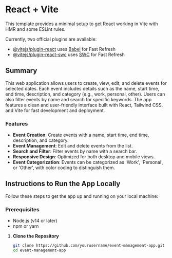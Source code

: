 # React + Vite

This template provides a minimal setup to get React working in Vite with HMR and some ESLint rules.

Currently, two official plugins are available:

- [@vitejs/plugin-react](https://github.com/vitejs/vite-plugin-react/blob/main/packages/plugin-react/README.md) uses [Babel](https://babeljs.io/) for Fast Refresh
- [@vitejs/plugin-react-swc](https://github.com/vitejs/vite-plugin-react-swc) uses [SWC](https://swc.rs/) for Fast Refresh

## Summary

This web application allows users to create, view, edit, and delete events for selected dates. Each event includes details such as the name, start time, end time, description, and category (e.g., work, personal, other). Users can also filter events by name and search for specific keywords. The app features a clean and user-friendly interface built with React, Tailwind CSS, and Vite for fast development and deployment.

### Features
- **Event Creation**: Create events with a name, start time, end time, description, and category.
- **Event Management**: Edit and delete events from the list.
- **Search and Filter**: Filter events by name with a search bar.
- **Responsive Design**: Optimized for both desktop and mobile views.
- **Event Categorization**: Events can be categorized as 'Work', 'Personal', or 'Other', with color coding to distinguish them.

## Instructions to Run the App Locally

Follow these steps to get the app up and running on your local machine:

### Prerequisites
- Node.js (v14 or later)
- npm or yarn


1. **Clone the Repository**
   ```bash
   git clone https://github.com/yourusername/event-management-app.git
   cd event-management-app
